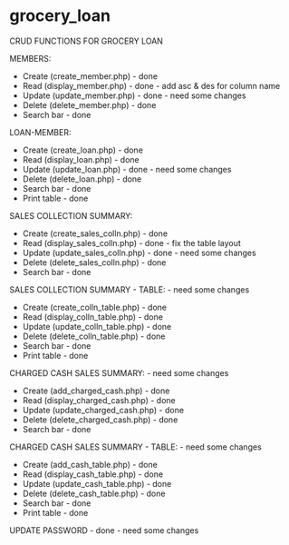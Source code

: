# grocery_loan
CRUD FUNCTIONS FOR GROCERY LOAN

MEMBERS:
* Create (create_member.php) - done
* Read (display_member.php) - done - add asc & des for column name
* Update (update_member.php) - done - need some changes
* Delete (delete_member.php) - done
* Search bar - done

LOAN-MEMBER:
* Create (create_loan.php) - done
* Read (display_loan.php) - done
* Update (update_loan.php) - done - need some changes
* Delete (delete_loan.php) - done
* Search bar - done
* Print table - done

SALES COLLECTION SUMMARY:
* Create (create_sales_colln.php) - done
* Read (display_sales_colln.php) - done - fix the table layout
* Update (update_sales_colln.php) - done - need some changes
* Delete (delete_sales_colln.php) - done
* Search bar - done

SALES COLLECTION SUMMARY - TABLE: - need some changes
* Create (create_colln_table.php) - done
* Read (display_colln_table.php) - done
* Update (update_colln_table.php) - done
* Delete (delete_colln_table.php) - done
* Search bar - done
* Print table - done

CHARGED CASH SALES SUMMARY: - need some changes
* Create (add_charged_cash.php) - done
* Read (display_charged_cash.php) - done
* Update (update_charged_cash.php) - done
* Delete (delete_charged_cash.php) - done
* Search bar - done

CHARGED CASH SALES SUMMARY - TABLE: - need some changes
* Create (add_cash_table.php) - done
* Read (display_cash_table.php) - done
* Update (update_cash_table.php) - done
* Delete (delete_cash_table.php) - done
* Search bar - done
* Print table - done

UPDATE PASSWORD - done - need some changes

